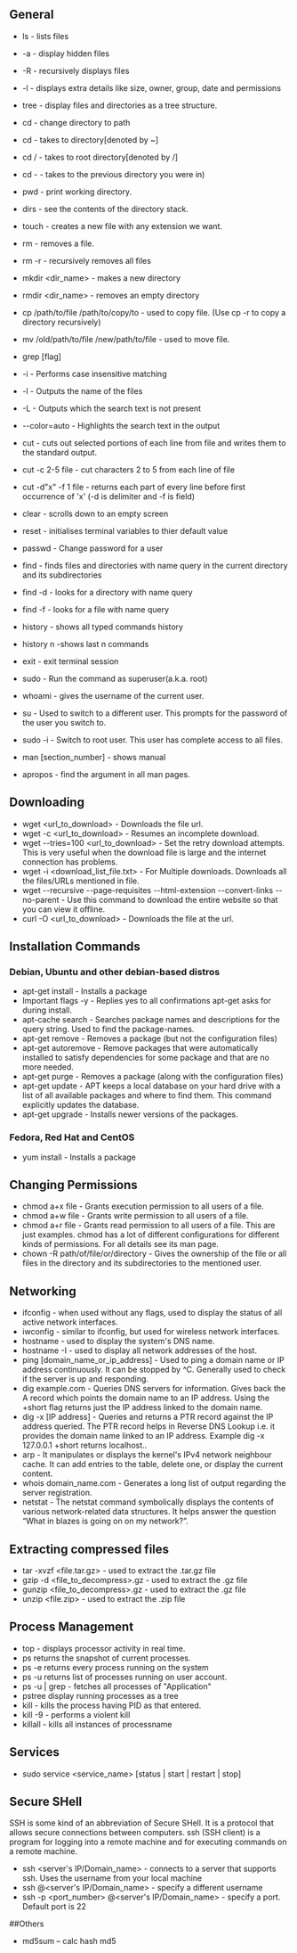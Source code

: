 ## General
- ls - lists files
- -a - display hidden files
- -R - recursively displays files
- -l - displays extra details like size, owner, group, date and permissions
- tree <path> - display files and directories as a tree structure.
- cd <path> - change directory to path
- cd - takes to <user> directory[denoted by ~]
- cd / - takes to root directory[denoted by /]
- cd - - takes to the previous directory you were in)

- pwd - print working directory. 
- dirs - see the contents of the directory stack.
- touch <filename>- creates a new file with any extension we want.
- rm <filename> - removes a file.
- rm -r <directory> - recursively removes all files 
- mkdir <dir_name> - makes a new directory
- rmdir <dir_name> - removes an empty directory
- cp /path/to/file /path/to/copy/to - used to copy file.
 (Use cp -r to copy a directory recursively)
- mv /old/path/to/file /new/path/to/file - used to move file.
- grep [flag] <text to search> <files to search in>
- -i - Performs case insensitive matching
- -l - Outputs the name of the files 
- -L - Outputs which the search text is not present
- --color=auto - Highlights the search text in the output
- cut - cuts out selected portions of each line from file and writes them to the standard output.
- cut -c 2-5 file - cut characters 2 to 5 from each line of file
- cut -d"x" -f 1 file - returns each part of every line before first occurrence of 'x' (-d is delimiter and -f is field)

- clear - scrolls down to an empty screen
- reset - initialises terminal variables to thier default value
- passwd <username> - Change password for a user
- find <query> - finds files and directories with name query in the current directory and its subdirectories
- find -d <query> - looks for a directory with name query
- find -f <query> - looks for a file with name query
- history - shows all typed commands history
- history n -shows last n commands
- exit - exit terminal session

- sudo <command> - Run the command as superuser(a.k.a. root)
- whoami - gives the username of the current user.
- su <username> - Used to switch to a different user. This prompts for the password of the user you switch to.
- sudo -i - Switch to root user. This user has complete access to all files.
- man [section_number] <command> - shows manual 
- apropos <argument> - find the argument in all man pages.

## Downloading
- wget <url_to_download> - Downloads the file url.
- wget -c <url_to_download> - Resumes an incomplete download. 
- wget --tries=100 <url_to_download> - Set the retry download attempts. This is very useful when the download file is large and the internet connection has problems.
- wget -i <download_list_file.txt> - For Multiple downloads. Downloads all the files/URLs mentioned in file.
- wget --recursive --page-requisites --html-extension --convert-links --no-parent <URL> - Use this command to download the entire website so that you can view it offline.
- curl -O <url_to_download> - Downloads the file at the url.


## Installation Commands
### Debian, Ubuntu and other debian-based distros
- apt-get install <package-name> - Installs a package
- Important flags
-y - Replies yes to all confirmations apt-get asks for during install.
- apt-cache search <query> - Searches package names and descriptions for the query string. Used to find the package-names.
- apt-get remove <package-name> - Removes a package (but not the configuration files)
- apt-get autoremove - Remove packages that were automatically installed to satisfy dependencies for some package and that are no more needed.
- apt-get purge <package-name> - Removes a package (along with the configuration files)
- apt-get update - APT keeps a local database on your hard drive with a list of all available packages and where to find them. This command explicitly updates the database.
- apt-get upgrade - Installs newer versions of the packages.

### Fedora, Red Hat and CentOS
- yum install <package-name> - Installs a package

## Changing Permissions
- chmod a+x file - Grants execution permission to all users of a file.
- chmod a+w file - Grants write permission to all users of a file.
- chmod a+r file - Grants read permission to all users of a file.
This are just examples. chmod has a lot of different configurations for different kinds of permissions. For all details see its man page.
- chown -R <username> path/of/file/or/directory - Gives the ownership of the file or all files in the directory and its subdirectories to the mentioned user.

## Networking
- ifconfig - when used without any flags, used to display the status of all active network interfaces.
- iwconfig - similar to ifconfig, but used for wireless network interfaces. 
- hostname - used to display the system's DNS name. 
- hostname -I - used to display all network addresses of the host. 
- ping [domain_name_or_ip_address] - Used to ping a domain name or IP address continuously. It can be stopped by ^C. Generally used to check if the server is up and responding.
- dig example.com - Queries DNS servers for information. Gives back the A record which points the domain name to an IP address. Using the +short flag returns just the IP address linked to the domain name.
- dig -x [IP address] - Queries and returns a PTR record against the IP address queried. The PTR record helps in Reverse DNS Lookup i.e. it provides the domain name linked to an IP address. Example dig -x 127.0.0.1 +short returns localhost..
- arp - It manipulates or displays the kernel's IPv4 network neighbour cache. It can add entries to the table, delete one, or display the current content.
- whois domain_name.com - Generates a long list of output regarding the server registration.
- netstat - The netstat command symbolically displays the contents of various network-related data structures. It helps answer the question “What in blazes is going on on my network?”. 


## Extracting compressed files
- tar -xvzf <file.tar.gz> - used to extract the .tar.gz file
- gzip -d <file_to_decompress>.gz - used to extract the .gz file
- gunzip <file_to_decompress>.gz - used to extract the .gz file
- unzip <file.zip> - used to extract the .zip file

## Process Management
- top - displays processor activity in real time.
- ps returns the snapshot of current processes.
- ps -e returns every process running on the system
- ps -u <useraccount> returns list of processes running on user account.
- ps -u <useraccount> | grep <Application> - fetches all processes of "Application"
- pstree display running processes as a tree
- kill <PID> - kills the process having PID as that entered.
- kill -9 <PID> - performs a violent kill
- killall <processname> - kills all instances of processname


## Services
- sudo service <service_name> [status | start | restart | stop]


## Secure SHell
SSH is some kind of an abbreviation of Secure SHell. It is a protocol that allows secure connections between computers. ssh (SSH client) is a program for logging into a remote machine and for executing commands on a remote machine.
- ssh <server's IP/Domain_name> - connects to a server that supports ssh. Uses the username from your local machine
- ssh <username>@<server's IP/Domain_name> - specify a different username
- ssh -p <port_number> <username>@<server's IP/Domain_name> - specify a port. Default port is 22

##Others
- md5sum – calc hash md5
